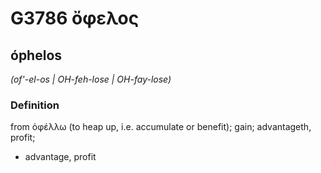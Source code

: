 # G3786 ὄφελος

## óphelos

_(of'-el-os | OH-feh-lose | OH-fay-lose)_

### Definition

from ὀφέλλω (to heap up, i.e. accumulate or benefit); gain; advantageth, profit; 

- advantage, profit
